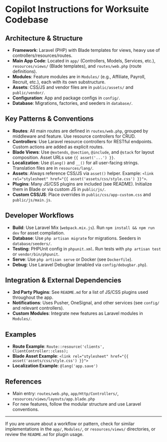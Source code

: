# Copilot Instructions for Worksuite Codebase

## Architecture & Structure
- **Framework**: Laravel (PHP) with Blade templates for views, heavy use of controllers/resources/routes.
- **Main App Code**: Located in `app/` (Controllers, Models, Services, etc.), `resources/views/` (Blade templates), and `routes/web.php` (route definitions).
- **Modules**: Feature modules are in `Modules/` (e.g., Affiliate, Payroll, Recruit, etc.), each with its own substructure.
- **Assets**: CSS/JS and vendor files are in `public/assets/` and `public/vendor/`.
- **Configuration**: App and package configs in `config/`.
- **Database**: Migrations, factories, and seeders in `database/`.

## Key Patterns & Conventions
- **Routes**: All main routes are defined in `routes/web.php`, grouped by middleware and feature. Use resource controllers for CRUD.
- **Controllers**: Use Laravel resource controllers for RESTful endpoints. Custom actions are added as explicit routes.
- **Blade Views**: Use `@extends`, `@section`, `@include`, and `@stack` for layout composition. Asset URLs use `{{ asset('...') }}`.
- **Localization**: Use `@lang()` and `__()` for all user-facing strings. Translation files are in `resources/lang/`.
- **Assets**: Always reference CSS/JS via `asset()` helper. Example: `<link rel="stylesheet" href="{{ asset('assets/css/style.css') }}">`.
- **Plugins**: Many JS/CSS plugins are included (see README). Initialize them in Blade or via custom JS in `public/js/`.
- **Custom CSS/JS**: Place overrides in `public/css/app-custom.css` and `public/js/main.js`.

## Developer Workflows
- **Build**: Use Laravel Mix (`webpack.mix.js`). Run `npm install && npm run dev` for asset compilation.
- **Database**: Use `php artisan migrate` for migrations. Seeders in `database/seeders/`.
- **Testing**: PHPUnit config in `phpunit.xml`. Run tests with `php artisan test` or `vendor/bin/phpunit`.
- **Serve**: Use `php artisan serve` or Docker (see `Dockerfile`).
- **Debug**: Use Laravel Debugbar (enabled via `config/debugbar.php`).

## Integration & External Dependencies
- **3rd Party Plugins**: See `README.md` for a list of JS/CSS plugins used throughout the app.
- **Notifications**: Uses Pusher, OneSignal, and other services (see `config/` and relevant controllers).
- **Custom Modules**: Integrate new features as Laravel modules in `Modules/`.

## Examples
- **Route Example**: `Route::resource('clients', ClientController::class);`
- **Blade Asset Example**: `<link rel="stylesheet" href="{{ asset('assets/css/style.css') }}">`
- **Localization Example**: `@lang('app.save')`

## References
- Main entry: `routes/web.php`, `app/Http/Controllers/`, `resources/views/layouts/app.blade.php`
- For new features, follow the modular structure and use Laravel conventions.

---

If you are unsure about a workflow or pattern, check for similar implementations in the `app/`, `Modules/`, or `resources/views/` directories, or review the `README.md` for plugin usage.
